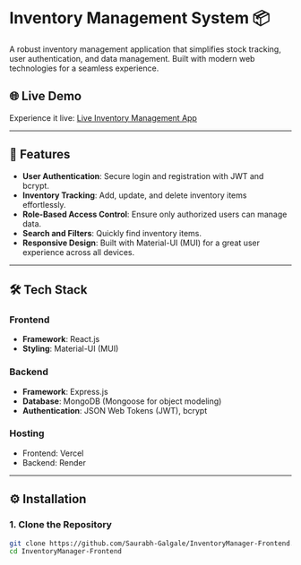 # Inventory Management System 📦  

A robust inventory management application that simplifies stock tracking, user authentication, and data management. Built with modern web technologies for a seamless experience.  

## 🌐 Live Demo  
Experience it live: [Live Inventory Management App](https://inventorymanagerorg.netlify.app)  

---

## 🚀 Features  
- **User Authentication**: Secure login and registration with JWT and bcrypt.  
- **Inventory Tracking**: Add, update, and delete inventory items effortlessly.  
- **Role-Based Access Control**: Ensure only authorized users can manage data.  
- **Search and Filters**: Quickly find inventory items.  
- **Responsive Design**: Built with Material-UI (MUI) for a great user experience across all devices.  

---

## 🛠️ Tech Stack  

### **Frontend**  
- **Framework**: React.js  
- **Styling**: Material-UI (MUI)  

### **Backend**  
- **Framework**: Express.js  
- **Database**: MongoDB (Mongoose for object modeling)  
- **Authentication**: JSON Web Tokens (JWT), bcrypt  

### **Hosting**  
- Frontend: Vercel
- Backend: Render  

---

## ⚙️ Installation 

### 1. Clone the Repository  
```bash
git clone https://github.com/Saurabh-Galgale/InventoryManager-Frontend.git
cd InventoryManager-Frontend

